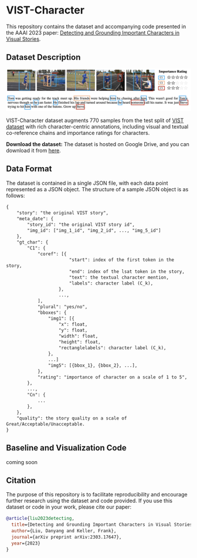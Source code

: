 # VIST-Character
This repository contains the dataset and accompanying code presented in the AAAI 2023 paper: [Detecting and Grounding Important Characters in Visual Stories](https://arxiv.org/abs/2303.17647).

## Dataset Description

![](illustration.png)

VIST-Character dataset augments 770 samples from the test split of [VIST dataset](https://aclanthology.org/N16-1147/) with rich character-centric annotations, including visual and textual co-reference chains and importance ratings for characters.

**Download the dataset:** The dataset is hosted on Google Drive, and you can download it from [here](https://drive.google.com/file/d/1CNZH6cAeQLAvS-fLJgo1pdFb9_gdWzG6/view).


## Data Format
The dataset is contained in a single JSON file, with each data point represented as a JSON object. The structure of a sample JSON object is as follows:
```
{
    "story": "the original VIST story",
    "meta_date": {
        "story_id": "the original VIST story id",
        "img_id": ["img_1_id", "img_2_id", ..., "img_5_id"]
    },
    "gt_char": {
        "C1": {
            "coref": [{
                        "start": index of the first token in the story,
                        "end": index of the lsat token in the story,
                        "text": the textual character mention,
                        "labels": character label (C_k),
                    },
                    ...,
            ],
            "plural": "yes/no",
            "bboxes": {
                "img1": [{
                    "x": float,
                    "y": float,
                    "width": float,
                    "height": float,
                    "rectanglelabels": character label (C_k),
                },
                ...]
                "img5": [{bbox_1}, {bbox_2}, ...],
            },
            "rating": "importance of character on a scale of 1 to 5",
        },
        ...,
        "Cn": {
            ...
        },
    },
    "quality": the story quality on a scale of Great/Acceptable/Unacceptable.
}
```

## Baseline and Visualization Code

coming soon

## Citation

The purpose of this repository is to facilitate reproducibility and encourage further research using the dataset and code provided. If you use this dataset or code in your work, please cite our paper:
```bibtex
@article{liu2023detecting,
  title={Detecting and Grounding Important Characters in Visual Stories},
  author={Liu, Danyang and Keller, Frank},
  journal={arXiv preprint arXiv:2303.17647},
  year={2023}
}
```

